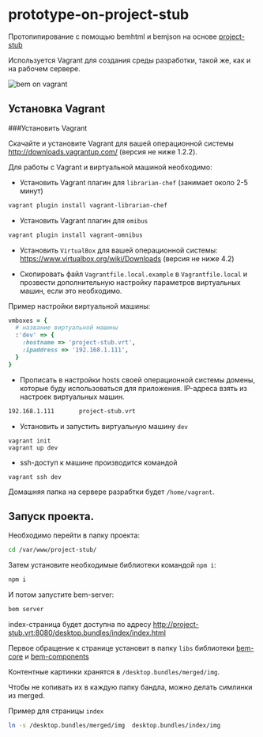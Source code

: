 prototype-on-project-stub
=========================

Протопипирование с помощью bemhtml и bemjson на основе <a href="https://github.com/bem/project-stub">project-stub</a>

Используется Vagrant для создания среды разработки, такой же, как и на рабочем сервере.

![bem on vagrant](http://img-fotki.yandex.ru/get/9514/28004787.13/0_870f0_6d99dbfb_XL.png)

Установка Vagrant
-----------------

###Установить Vagrant

Скачайте и установите Vagrant для вашей операционной системы http://downloads.vagrantup.com/ (версия не ниже 1.2.2).

Для работы с Vagrant и виртуальной машиной необходимо:

* Установить Vagrant плагин для `librarian-chef` (занимает около 2-5 минут)

```bash
vagrant plugin install vagrant-librarian-chef
```

* Установить Vagrant плагин для `omibus`

```bash
vagrant plugin install vagrant-omnibus
```

* Установить `VirtualBox`  для вашей операционной системы:
https://www.virtualbox.org/wiki/Downloads (версия не ниже 4.2)

* Скопировать файл `Vagrantfile.local.example` в `Vagrantfile.local`
 и прозвести дополнительную настройку параметров виртуальных машин, если это необходимо.

Пример настройки виртуальной машины:

```ruby
vmboxes = {
  # название виртуальной машины
  :'dev' => {
    :hostname => 'project-stub.vrt',
    :ipaddress => '192.168.1.111',
  }
}
```

* Прописать в настройки hosts своей операционной системы домены, которые буду использоваться для приложения.
IP-адреса взять из настроек виртуальных машин.

```bash
192.168.1.111     	project-stub.vrt
```

* Установить и запустить виртуальную машину `dev`

```
vagrant init
vagrant up dev
```

* ssh-доступ к машине производится командой

```
vagrant ssh dev
```

Домашняя папка на сервере разрабтки будет `/home/vagrant`.


Запуск проекта.
---------------

Необходимо перейти в папку проекта:

```bash
cd /var/www/project-stub/
```

Затем установите необходимые библиотеки командой `npm i`:

```bash
npm i
```


И потом  запустите bem-server:

```bash
bem server
```

index-страница будет доступна по адресу
http://project-stub.vrt:8080/desktop.bundles/index/index.html

Первое обращение к странице установит в папку `libs`
библиотеки [bem-core](https://github.com/bem/bem-core) и [bem-components](https://github.com/bem/bem-components)

Контентные картинки хранятся в `/desktop.bundles/merged/img`.

Чтобы не копивать их в каждую папку бандла, можно делать симлинки из merged.

Пример для страницы `index`

```bash
ln -s /desktop.bundles/merged/img  desktop.bundles/index/img
```

